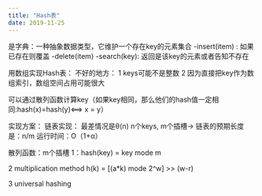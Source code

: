 ```yaml
---
title: "Hash表"
date: 2019-11-25
---
```


是字典：一种抽象数据类型，它维护一个存在key的元素集合
-insert(item) : 如果已存在则覆盖
-delete(item)
-search(key): 返回是该key的元素或者告知不存在

用数组实现Hash表：
不好的地方：
1 keys可能不是整数
2 因为直接把key作为数组索引，数组空间占用可能很大

可以通过散列函数计算key（如果key相同，那么他们的hash值一定相同:hash(x)=hash(y)<==> x = y）

实现方案：
链表实现： 最差情况是θ(n)
n个keys, m个插槽-> 链表的预期长度是：n/m
运行时间：O（1+α）

散列函数：m个插槽
1：hash(key) = key mode m

2 multiplication method
h(k) = [(a*k) mode 2^w] >> (w-r)

3 universal hashing